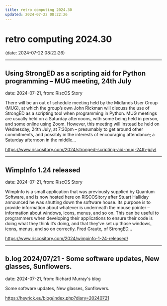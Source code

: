 ```yaml
---
title: retro computing 2024.30
updated: 2024-07-22 08:22:26
---
```


# retro computing 2024.30

(date: 2024-07-22 08:22:26)

---

## Using StrongED as a scripting aid for Python programming – MUG meeting, 24th  July

date: 2024-07-21, from: RiscOS Story

There will be an out of schedule meeting held by the Midlands User Group (MUG), at which the group&#8217;s own John Rickman will discuss the use of StrongED as a scripting tool when programming in Python. MUG meetings are usually held on a Saturday afternoons, with some being held in person, and some online using Zoom. However, this meeting will instead be held on Wednesday, 24th July, at 7:30pm &#8211; presumably to get around other commitments, and possibly in the interests of encouraging attendance; a Saturday afternoon in the middle&#8230; 

<https://www.riscository.com/2024/stronged-scripting-aid-mug-24th-july/>

---

## WimpInfo 1.24 released

date: 2024-07-21, from: RiscOS Story

WimpInfo is a small application that was previously supplied by Quantum Software, and is now hosted here on RISCOSitory after Stuart Halliday announced he was shutting down the software house. Its purpose is to provide information about whatever is underneath the mouse pointer &#8211; information about windows, icons, menus, and so on. This can be useful to programmers when developing their applications to ensure their code is doing what they think it&#8217;s doing, and that they&#8217;ve set up those windows, icons, menus, and so on correctly. Fred Graute, of StrongED&#8230; 

<https://www.riscository.com/2024/wimpinfo-1-24-released/>

---

## b.log 2024/07/21 - Some software updates, New glasses, Sunflowers.

date: 2024-07-21, from: Richard Murray's blog

Some software updates, New glasses, Sunflowers. 

<https://heyrick.eu/blog/index.php?diary=20240721>

